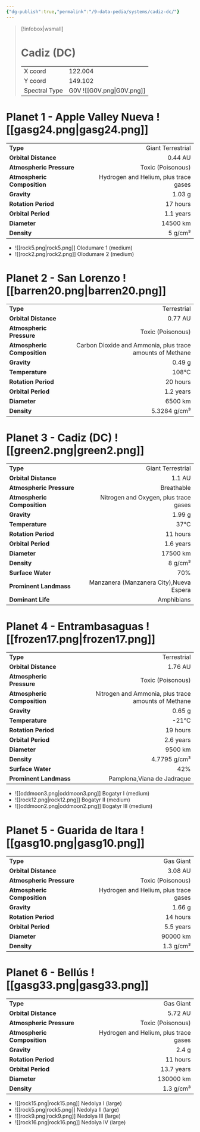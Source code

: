```yaml
---
{"dg-publish":true,"permalink":"/9-data-pedia/systems/cadiz-dc/"}
---
```


> [!infobox|wsmall]
> # Cadiz (DC)
> | | |
> | - | - |
> | X coord | 122.004 |
> | Y coord| 149.102 |
> | Spectral Type | G0V ![[G0V.png\|G0V.png]] |

# Planet 1 - Apple Valley Nueva ![[gasg24.png\|gasg24.png]]
|                             |                           |
| --------------------------- | -------------------------:|
| **Type**                    |             Giant Terrestrial |
| **Orbital Distance**        |   0.44 AU |
| **Atmospheric Pressure**    |       Toxic (Poisonous) |
| **Atmospheric Composition** |      Hydrogen and Helium, plus trace gases |
| **Gravity**                 |        1.03 g |
| **Rotation Period**         |  17 hours |
| **Orbital Period** | 1.1 years |
| **Diameter**                |      14500 km | 
| **Density**                 |    5 g/cm³ |



- ![[rock5.png\|rock5.png]] Olodumare 1 (medium)
- ![[rock2.png\|rock2.png]] Olodumare 2 (medium)


# Planet 2 - San Lorenzo ![[barren20.png\|barren20.png]]
|                             |                           |
| --------------------------- | -------------------------:|
| **Type**                    |             Terrestrial |
| **Orbital Distance**        |   0.77 AU |
| **Atmospheric Pressure**    |       Toxic (Poisonous) |
| **Atmospheric Composition** |      Carbon Dioxide and Ammonia, plus trace amounts of Methane |
| **Gravity**                 |        0.49 g |
| **Temperature**             |    108°C |
| **Rotation Period**         |  20 hours |
| **Orbital Period** | 1.2 years |
| **Diameter**                |      6500 km | 
| **Density**                 |    5.3284 g/cm³ |





# Planet 3 - Cadiz (DC) ![[green2.png\|green2.png]]
|                             |                           |
| --------------------------- | -------------------------:|
| **Type**                    |             Giant Terrestrial |
| **Orbital Distance**        |   1.1 AU |
| **Atmospheric Pressure**    |       Breathable |
| **Atmospheric Composition** |      Nitrogen and Oxygen, plus trace gases |
| **Gravity**                 |        1.99 g |
| **Temperature**             |    37°C |
| **Rotation Period**         |  11 hours |
| **Orbital Period** | 1.6 years |
| **Diameter**                |      17500 km | 
| **Density**                 |    8 g/cm³ |
| **Surface Water**           |           70% | 
| **Prominent Landmass**      |         Manzanera (Manzanera City),Nueva Espera | 
| **Dominant Life**           |         Amphibians |





# Planet 4 - Entrambasaguas ![[frozen17.png\|frozen17.png]]
|                             |                           |
| --------------------------- | -------------------------:|
| **Type**                    |             Terrestrial |
| **Orbital Distance**        |   1.76 AU |
| **Atmospheric Pressure**    |       Toxic (Poisonous) |
| **Atmospheric Composition** |      Nitrogen and Ammonia, plus trace amounts of Methane |
| **Gravity**                 |        0.65 g |
| **Temperature**             |    -21°C |
| **Rotation Period**         |  19 hours |
| **Orbital Period** | 2.6 years |
| **Diameter**                |      9500 km | 
| **Density**                 |    4.7795 g/cm³ |
| **Surface Water**           |           42% | 
| **Prominent Landmass**      |         Pamplona,Viana de Jadraque | 



- ![[oddmoon3.png\|oddmoon3.png]] Bogatyr I (medium)
- ![[rock12.png\|rock12.png]] Bogatyr II (medium)
- ![[oddmoon2.png\|oddmoon2.png]] Bogatyr III (medium)


# Planet 5 - Guarida de Itara ![[gasg10.png\|gasg10.png]]
|                             |                           |
| --------------------------- | -------------------------:|
| **Type**                    |             Gas Giant |
| **Orbital Distance**        |   3.08 AU |
| **Atmospheric Pressure**    |       Toxic (Poisonous) |
| **Atmospheric Composition** |      Hydrogen and Helium, plus trace gases |
| **Gravity**                 |        1.66 g |
| **Rotation Period**         |  14 hours |
| **Orbital Period** | 5.5 years |
| **Diameter**                |      90000 km | 
| **Density**                 |    1.3 g/cm³ |





# Planet 6 - Bellús ![[gasg33.png\|gasg33.png]]
|                             |                           |
| --------------------------- | -------------------------:|
| **Type**                    |             Gas Giant |
| **Orbital Distance**        |   5.72 AU |
| **Atmospheric Pressure**    |       Toxic (Poisonous) |
| **Atmospheric Composition** |      Hydrogen and Helium, plus trace gases |
| **Gravity**                 |        2.4 g |
| **Rotation Period**         |  11 hours |
| **Orbital Period** | 13.7 years |
| **Diameter**                |      130000 km | 
| **Density**                 |    1.3 g/cm³ |



- ![[rock15.png\|rock15.png]] Nedolya I (large)
- ![[rock5.png\|rock5.png]] Nedolya II (large)
- ![[rock9.png\|rock9.png]] Nedolya III (large)
- ![[rock16.png\|rock16.png]] Nedolya IV (large)



